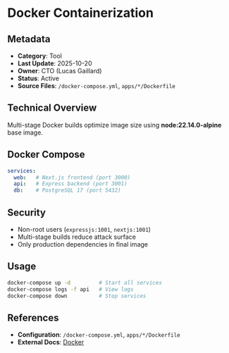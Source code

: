 # Docker Containerization

## Metadata
- **Category**: Tool
- **Last Update**: 2025-10-20
- **Owner**: CTO (Lucas Gaillard)
- **Status**: Active
- **Source Files**: `/docker-compose.yml`, `apps/*/Dockerfile`

## Technical Overview

Multi-stage Docker builds optimize image size using **node:22.14.0-alpine** base image.

## Docker Compose

```yaml
services:
  web:   # Next.js frontend (port 3000)
  api:   # Express backend (port 3001)
  db:    # PostgreSQL 17 (port 5432)
```

## Security

- Non-root users (`expressjs:1001`, `nextjs:1001`)
- Multi-stage builds reduce attack surface
- Only production dependencies in final image

## Usage

```bash
docker-compose up -d         # Start all services
docker-compose logs -f api   # View logs
docker-compose down          # Stop services
```

## References
- **Configuration**: `/docker-compose.yml`, `apps/*/Dockerfile`
- **External Docs**: [Docker](https://docs.docker.com/)
